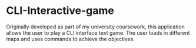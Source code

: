 # CLI-Interactive-game
Originally developed as part of my university coursework, this application allows the user to play a CLI interface text game. The user loads in different maps and uses commands to achieve the objectives. 
